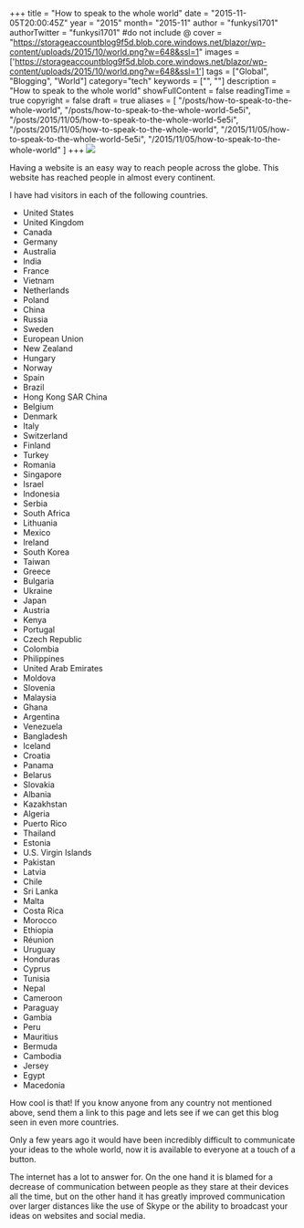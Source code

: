 +++
title = "How to speak to the whole world"
date = "2015-11-05T20:00:45Z"
year = "2015"
month= "2015-11"
author = "funkysi1701"
authorTwitter = "funkysi1701" #do not include @
cover = "https://storageaccountblog9f5d.blob.core.windows.net/blazor/wp-content/uploads/2015/10/world.png?w=648&ssl=1"
images = ['https://storageaccountblog9f5d.blob.core.windows.net/blazor/wp-content/uploads/2015/10/world.png?w=648&ssl=1']
tags = ["Global", "Blogging", "World"]
category="tech"
keywords = ["", ""]
description =  "How to speak to the whole world"
showFullContent = false
readingTime = true
copyright = false
draft = true
aliases = [
    "/posts/how-to-speak-to-the-whole-world",
    "/posts/how-to-speak-to-the-whole-world-5e5i",
    "/posts/2015/11/05/how-to-speak-to-the-whole-world-5e5i",
    "/posts/2015/11/05/how-to-speak-to-the-whole-world",
    "/2015/11/05/how-to-speak-to-the-whole-world-5e5i",
    "/2015/11/05/how-to-speak-to-the-whole-world"
]
+++
![](https://storageaccountblog9f5d.blob.core.windows.net/blazor/wp-content/uploads/2015/10/world.png?w=648&ssl=1)

Having a website is an easy way to reach people across the globe. This website has reached people in almost every continent.

I have had visitors in each of the following countries.

- United States
- United Kingdom
- Canada
- Germany
- Australia
- India
- France
- Vietnam
- Netherlands
- Poland
- China
- Russia
- Sweden
- European Union
- New Zealand
- Hungary
- Norway
- Spain
- Brazil
- Hong Kong SAR China
- Belgium
- Denmark
- Italy
- Switzerland
- Finland
- Turkey
- Romania
- Singapore
- Israel
- Indonesia
- Serbia
- South Africa
- Lithuania
- Mexico
- Ireland
- South Korea
- Taiwan
- Greece
- Bulgaria
- Ukraine
- Japan
- Austria
- Kenya
- Portugal
- Czech Republic
- Colombia
- Philippines
- United Arab Emirates
- Moldova
- Slovenia
- Malaysia
- Ghana
- Argentina
- Venezuela
- Bangladesh
- Iceland
- Croatia
- Panama
- Belarus
- Slovakia
- Albania
- Kazakhstan
- Algeria
- Puerto Rico
- Thailand
- Estonia
- U.S. Virgin Islands
- Pakistan
- Latvia
- Chile
- Sri Lanka
- Malta
- Costa Rica
- Morocco
- Ethiopia
- Réunion
- Uruguay
- Honduras
- Cyprus
- Tunisia
- Nepal
- Cameroon
- Paraguay
- Gambia
- Peru
- Mauritius
- Bermuda
- Cambodia
- Jersey
- Egypt
- Macedonia

How cool is that! If you know anyone from any country not mentioned above, send them a link to this page and lets see if we can get this blog seen in even more countries.

Only a few years ago it would have been incredibly difficult to communicate your ideas to the whole world, now it is available to everyone at a touch of a button.

The internet has a lot to answer for. On the one hand it is blamed for a decrease of communication between people as they stare at their devices all the time, but on the other hand it has greatly improved communication over larger distances like the use of Skype or the ability to broadcast your ideas on websites and social media.